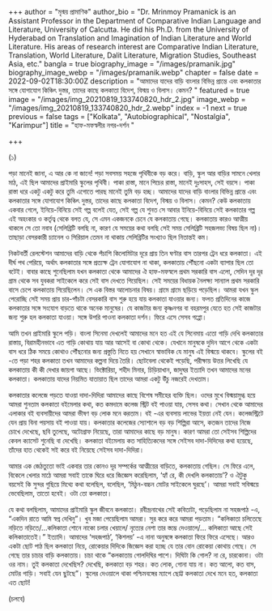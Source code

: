 +++
author = "মৃন্ময় প্রামাণিক"
author_bio = "Dr. Mrinmoy Pramanick is an Assistant Professor in the Department of Comparative Indian Language and Literature, University of Calcutta. He did his Ph.D. from the University of Hyderabad on Translation and Imagination of Indian Literature and World Literature.  His areas of research interest are Comparative Indian Literature, Translation, World Literature, Dalit Literature, Migration Studies, Southeast Asia, etc."
bangla = true
biography_image = "/images/pramanik.jpg"
biography_image_webp = "/images/pramanik.webp"
chapter = false
date = 2022-09-02T18:30:00Z
description = "আমাদের যাদের বাড়ি বাংলার বিভিন্ন প্রান্তে এবং কলকাতার সঙ্গে যোগাযোগ কিঞ্চিৎ দুস্তর, তাদের কাছে কলকাতা বিদেশ, বিস্ময় ও বিলাস। কেমন? "
featured = true
image = "/images/img_20210819_133740820_hdr_2.jpg"
image_webp = "/images/img_20210819_133740820_hdr_2.webp"
index = -1
next = true
previous = false
tags = ["Kolkata", "Autobiographical", "Nostalgia", "Karimpur"]
title = "হাফ-মফস্বলীর নগর-দর্শন "

+++

(১)

পড়া মানেই জানা, এ আর কে না জানে! পড়া সবসময় সহজে পৃথিবীকে বড় করে। বাড়ি, স্কুল আর বাড়ির সামনে খেলার মাঠ, এই ছিল আমাদের প্রাইমারি স্কুলের পৃথিবী। পাকা রাস্তা, মানে পিচের রাস্তা, মানেই দুঃসাহস, সেই বয়সে। পাকা রাস্তা ধরে একটু একটু করে তুমি এগোতে পারছ মানেই তুমি বড় হচ্ছ। আমাদের যাদের বাড়ি বাংলার বিভিন্ন প্রান্তে এবং কলকাতার সঙ্গে যোগাযোগ কিঞ্চিৎ দুস্তর, তাদের কাছে কলকাতা বিদেশ, বিস্ময় ও বিলাস। কেমন? কেউ কলকাতায় একবার গেলে, ইনিয়ে-বিনিয়ে সেই গল্প বলেই যেত, সেই গল্প যে শুনত সে আবার ইনিয়ে-বিনিয়ে সেই কলকাতার গল্প এই অহংকার ও কর্তৃত্ব থেকে বলত যে, সে এমন একজনকে চেনে যে কলকাতায় গেছে। কলকাতায় কারও আত্মীয় থাকলে সে তো নবাব (সেলিব্রিটি বলছি না, কারণ যে সময়ের কথা বলছি সেই সময় সেলিব্রিটি সহজলভ্য বিষয় ছিল না)। তাছাড়া বেসরকারী চ্যানেল ও সিরিয়াল তেমন না থাকায় সেলিব্রিটির সংখ্যাও ছিল নিতান্তই কম।

নিকটবর্তী রেলস্টেশন আমাদের বাড়ি থেকে পঁচাশি কিলোমিটার দূরে প্রায় তিন ঘণ্টার বাস তারপর ট্রেন ধরে কলকাতা। এই দীর্ঘ পথ পেরিয়ে, অর্থাৎ কলকাতার সঙ্গে প্রত্যক্ষ ট্রেন যোগাযোগ না থাকা, কলকাতায় পৌঁছনো একটা ব্যাপার ছিল তো বটেই। বাবার কাছে শুনেছিলাম যখন কলকাতা থেকে আমাদের ঐ হাফ-মফস্বলে প্রথম সরকারি বাস এলো, সেদিন দূর দূর গ্রাম থেকে সব যুবকরা সাইকেলে করে সেই বাস দেখতে গিয়েছিল। সেই সময়ের বিধায়ক নৈলক্ষ্য সান্যাল প্রথম সরকারি বাসে চেপে কলকাতায় গিয়েছিলেন। সে এক বিস্তর আলোচনার বিষয়। গ্রামে গ্রামে ছড়িয়ে পড়েছিল। আমরা যখন স্কুল পেরোচ্ছি সেই সময় প্রায় চার-পাঁচটা বেসরকারি বাস শুরু হয়ে যায় কলকাতা যাওয়ার জন্য। ফলত প্রতিদিনের কাজে কলকাতার সঙ্গে সংযোগ বাড়তে থাকে অনেক মানুষের। যে কাজটার জন্য কৃষ্ণনগর বা বহরমপুর যেতে হত সেই কাজটার জন্য শুরু হল কলকাতা যাওয়া। সঙ্গে উপরি পাওনা কলকাতা দর্শন। ফিরে এসে সেসব গপ্পো।

আমি তখন প্রাইমারি স্কুলে পড়ি। বাংলা সিনেমা দেখলেই আমাদের মনে হত এই যে সিনেমায় এতো গাড়ি দেখি কলকাতার রাস্তায়, বিরামহীনভাবে এত গাড়ি কোথায় যায় আর আসেই বা কোথা থেকে। যেখানে মানুষকে দুদিন আগে থেকে একটা বাস ধরে ঠিক সময়ে কোথাও পৌঁছনোর জন্য প্রস্তুতি নিতে হয় সেখানে স্বাভাবিক যে মানুষ এই বিস্ময়ে থাকবে। স্কুলের বই -তে পড়া শহর কলকাতা তখন আমাদের কল্পনা দিয়ে তৈরি। ছোটবেলা থেকেই পড়েছি, পরীক্ষায় উত্তর লিখেছি যে কলকাতায় কী কী দেখার জায়গা আছে। ভিক্টোরিয়া, শহীদ মিনার, চিড়িয়াখান, জাদুঘর ইত্যাদি তখন আমাদের মনের কলকাতা। কলকাতায় যাদের নিয়মিত যাতায়াত ছিল তাদের আমরা একটু উঁচু নজরেই দেখতাম।

কলকাতার কলেজে পড়তে যাওয়া দাদা-দিদিরা আমাদের কাছে বিশেষ সমীহের ব্যক্তি ছিল। ওদের মুখে বিস্ময়ামুগ্ধ হয়ে আমরা শুনতাম কলকাতা বইমেলার কথা, কত কমদামে কলেজ স্ট্রিট বই পাওয়া যায়, সেসব কথা। সেখান থেকে আমাদের এলাকার বই ব্যবসায়ীদের আমরা ভীষণ বড় লোক মনে করতাম। বই -এর ব্যবসায় লাভের ইয়ত্তা নেই যেন। কলেজস্ট্রিটে যেন প্রায় বিনা পয়সায় বই পাওয়া যায়। কলকাতার কলেজের স্যোশালে বড় বড় শিল্পিরা আসে, কতজন তাদের নিজে চোখে দেখেছে, ছবি তুলেছে, অটোগ্রাফ নিয়েছে, তারা আমাদের কাছে বড় মানুষ। কারণ আমরা তো সেইসব শিল্পিদের কেবল ক্যাসেট শুনেছি বা দেখেছি। কলকাতা বইমেলায় কত সাহিত্যিকদের সঙ্গে সেইসব দাদা-দিদিদের কথা হয়েছে, তাঁদের হাত থেকেই সই করে বই নিয়েছে সেইসব দাদা-দিদিরা।

আমার এক জেঠতুতো ভাই একবার তার কোনও দূর সম্পর্কের আত্মীয়ের বাড়িতে, কলকাতায় গেছিল। সে ফিরে এলে, বিকেলে খেলার মাঠে আমরা সবাই তাকে ঘিরে ধরে জিজ্ঞেস করেছিলাম, ‘হ্যাঁ রে, কী দেখলি কলকাতায়’? ও ঐটুকু বয়সেই কি সুন্দর গুছিয়ে মিথ্যে কথা বলেছিল, বলেছিল, ‘মিঠুন-বচ্চন মোটর সাইকেলে ঘুরছে’। আমরা সবাই সবিস্ময়ে ভেবেছিলাম, তাতো হবেই। ওটা তো কলকাতা।

যে কথা বলছিলাম, আমাদের প্রাইমারি স্কুল জীবনে কলকাতা। রবীন্দ্রনাথের সেই কবিতাটা, পড়েছিলাম না সহজপাঠ -এ, “একদিন রাতে আমি স্বপ্ন দেখিনু”। খুব মজা পেয়েছিলাম আমরা। সুর করে করে আমরা পড়তাম। “কলিকাতা চলিতেছে নড়িতে নড়িতে/...কলিকাতা শোনে নাকো চলার খেয়ালে/ নৃত্যের নেশা তার স্তম্ভে দেওয়ালে/... কলিকাতা আছে সেই কলিকাতাতেই।” ইত্যাদি। আমাদের ‘সহজপাঠ’, ‘কিশলয়’ -এ নানা অনুষঙ্গে কলকাতা ফিরে ফিরে এসেছে। আরও একটা ছোট পাঠ ছিল কলকাতা নিয়ে, রোকেয়ার দিদিকে জিজ্ঞেস করা হচ্ছে যে তার বোন রোকেয়া কোথায় গেছে। সে গেছে তার চাচার বাড়ি কলকাতায়। চাচা থাকে “কলকাতায় গোলদিঘির পাশে। দিঘিটা কি গোল? না রে, চারকোনা। ওটা ওর নাম। তুই কলকাতা দেখেছিস? দেখেছি, কলকাতা বড় শহর। কত লোক, গোনা যায় না। কত আলো, কত বাস, মোটর গাড়ি। সবাই যেন ছুটছে”। স্কুলের দেওয়ালে থাকা পশ্চিমবঙ্গের ম্যাপে ছোট্ট কলকাতা দেখে মনে হত, কলকাতা এত ছোট!

(চলবে)